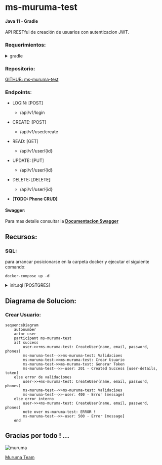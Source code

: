 # ms-muruma-test

#### Java 11 - Gradle

API RESTful de creación de usuarios con autenticacion JWT.

### Requerimientos:
<details><summary>gradle</summary>

```
// SPING
org.spring-boot-starter-web
org.spring-boot-starter-validation
org.spring-boot-starter-data-jpa

io.springfox:springfox-boot-starter:3.0.0
io.springfox:springfox-swagger2:3.0.0
io.springfox:springfox-swagger-ui:3.0.0
javax.validation:validation-api:2.0.1.Final

// Logstash
net.logstash.logback:logstash-logback-encoder:6.3

// JWT
io.jsonwebtoken:jjwt-api:0.12.3
io.jsonwebtoken:jjwt-impl:0.12.3
io.jsonwebtoken:jjwt-jackson:0.12.3

//TEST
spring-boot-starter-test
org.springframework.boot:spring-boot-starter-test
com.tngtech.archunit:archunit-junit5:1.1.0
com.tngtech.archunit:archunit:1.0.0
```
</details>

### Repositorio:

[GITHUB: ms-muruma-test](https://github.com/samuel363/ms-muruma-test)

### Endpoints:

- LOGIN: [POST]
    - /api/v1/login
- CREATE: [POST]
    - /api/v1/user/create
- READ: [GET]
    - /api/v1/user/{id}
- UPDATE: [PUT]
    - /api/v1/user/{id}
- DELETE: [DELETE]
    - /api/v1/user/{id}

- **[TODO: Phone CRUD]**

#### Swagger:

Para mas detalle consultar la
**[Documentacion Swagger](http://localhost:8080/swagger-ui/index.html#/user-controller-adapter)**

## Recursos:

### SQL:
para arrancar posicionarse en la carpeta docker y ejecutar el siguiente comando:
```shell
docker-compose up -d
```

<details><summary>init.sql [POSTGRES]</summary>

```sql
CREATE EXTENSION IF NOT EXISTS "uuid-ossp";

CREATE TABLE IF NOT EXISTS "user"(
    id UUID PRIMARY KEY DEFAULT uuid_generate_v4(),
    name VARCHAR(100) not null,
    email VARCHAR(100) UNIQUE not null,
    password VARCHAR(100) not null,
    created timestamp not null DEFAULT now(),
    modified timestamp not null DEFAULT now(),
    last_login timestamp not null DEFAULT now(),
    token text,
    is_active boolean not null
);

CREATE TABLE IF NOT EXISTS phone(
    id UUID PRIMARY KEY DEFAULT uuid_generate_v4(),
    number INT not null,
    city_code VARCHAR(100) not null,
    country_code VARCHAR(100) not null,
    user_id UUID,
    CONSTRAINT fk_user FOREIGN KEY(user_id) REFERENCES "user"(id) ON DELETE CASCADE
);

COMMIT;
```

</details>

## Diagrama de Solucion:

### Crear Usuario:

```mermaid
sequenceDiagram
    autonumber
    actor user
    participant ms-muruma-test
    alt success
        user->>+ms-muruma-test: CreateUser(name, email, password, phones)
        ms-muruma-test-->>ms-muruma-test: Validacioes
        ms-muruma-test->>ms-muruma-test: Crear Usuario
        ms-muruma-test->>ms-muruma-test: Generar Token
        ms-muruma-test-->>-user: 201 - Created Success [user-details, token]
    else error de validaciones
        user->>+ms-muruma-test: CreateUser(name, email, password, phones)
        ms-muruma-test-->>ms-muruma-test: Validacioes
        ms-muruma-test-->>-user: 400 - Error [message]
    else error interno
        user->>+ms-muruma-test: CreateUser(name, email, password, phones)
        note over ms-muruma-test: ERROR !
        ms-muruma-test-->>-user: 500 - Error [message]
    end
```

## Gracias por todo ! ...

![muruma](https://muruna.cl/wp-content/uploads/2020/02/muruna_logo-375x100.png "Muruma")

[Muruma Team](https://muruna.cl)
